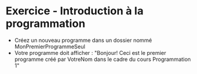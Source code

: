 # Exercice - Introduction à la programmation

- Créez un nouveau programme dans un dossier nommé MonPremierProgrammeSeul
- Votre programme doit afficher : "Bonjour! Ceci est le premier programme créé par VotreNom dans le cadre du cours Programmation 1"
